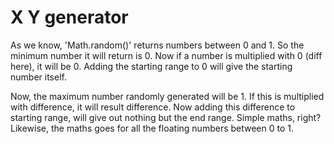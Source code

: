 # X Y generator


As we know, 'Math.random()' returns numbers between 0 and 1. 
So the minimum number it will return is 0. 
Now if a number is multiplied with 0 (diff here), 
it will be 0. Adding the starting range to 0 will give the 
starting number itself.

Now, the maximum number randomly generated will be 1. 
If this is multiplied with difference, it will result difference. 
Now adding this difference to starting range, 
will give out nothing but the end range. Simple maths, right? 
Likewise, the maths goes for all the floating numbers between 0 to 1.
